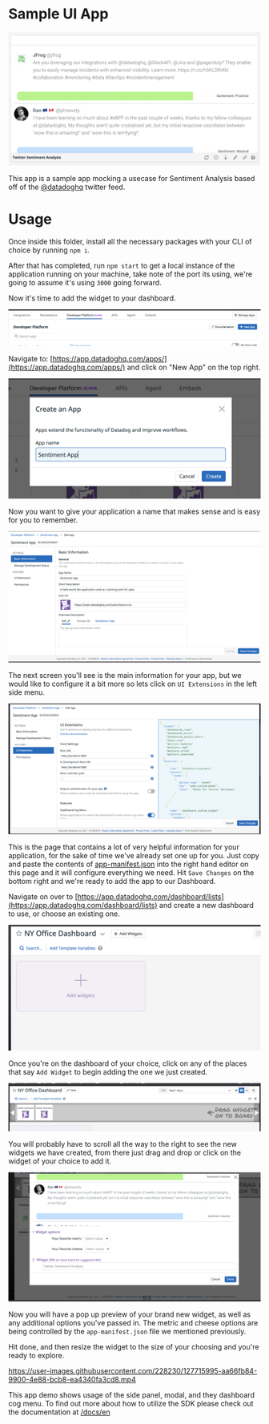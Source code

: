 # Sample UI App

![Main Image](./docs/main-image.png)

This app is a sample app mocking a usecase for Sentiment Analysis based off of the [@datadoghq](http://www.twitter.com/datadoghq) twitter feed.

# Usage

Once inside this folder, install all the necessary packages with your CLI of choice by running `npm i`.

After that has completed, run `npm start` to get a local instance of the application running on your machine, take note of the port its using, we're going to assume it's using `3000` going forward.

Now it's time to add the widget to your dashboard.

![New App](./docs/step-1.png)

Navigate to: [https://app.datadoghq.com/apps/](https://app.datadoghq.com/apps/) and click on "New App" on the top right.

![Name that App](./docs/step-2.png)

Now you want to give your application a name that makes sense and is easy for you to remember.

![Basic Info](./docs/step-3.png)

The next screen you'll see is the main information for your app, but we would like to configure it a bit more so lets click on `UI Extensions` in the left side menu.

![Extensions Info](./docs/step-4.png)

This is the page that contains a lot of very helpful information for your application, for the sake of time we've already set one up for you. Just copy and paste the contents of [app-manifest.json](app-manifest.json) into the right hand editor on this page and it will configure everything we need. Hit `Save Changes` on the bottom right and we're ready to add the app to our Dashboard.

Navigate on over to [https://app.datadoghq.com/dashboard/lists](https://app.datadoghq.com/dashboard/lists) and create a new dashboard to use, or choose an existing one.

![Add Widget](./docs/step-5.png)

Once you're on the dashboard of your choice, click on any of the places that say `Add Widget` to begin adding the one we just created.

![Add Widget to Dash](./docs/step-6.png)

You will probably have to scroll all the way to the right to see the new widgets we have created, from there just drag and drop or click on the widget of your choice to add it.

![Confirm add widget](./docs/step-7.png)

Now you will have a pop up preview of your brand new widget, as well as any additional options you've passed in. The metric and cheese options are being controlled by the `app-manifest.json` file we mentioned previously.

Hit done, and then resize the widget to the size of your choosing and you're ready to explore.

https://user-images.githubusercontent.com/228230/127715995-aa66fb84-9900-4e88-bcb8-ea4340fa3cd8.mp4

This app demo shows usage of the side panel, modal, and they dashboard cog menu. To find out more about how to utilize the SDK please check out the documentation at [/docs/en](../../../docs/en)

